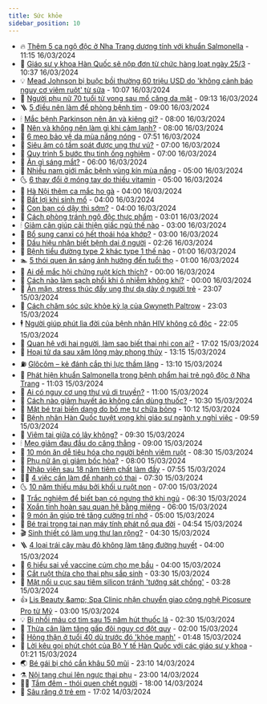 ```yaml
---
title: Sức khỏe
sidebar_position: 10
---
```


<!-- vnexpress-suc-khoe:START -->
- 🔥 [Thêm 5 ca ngộ độc ở Nha Trang dương tính với khuẩn Salmonella](https://vnexpress.net/them-5-ca-ngo-doc-o-nha-trang-duong-tinh-voi-khuan-salmonella-4723107.html) - 11:15 16/03/2024
- 🥰 [Giáo sư y khoa Hàn Quốc sẽ nộp đơn từ chức hàng loạt ngày 25/3](https://vnexpress.net/giao-su-y-khoa-han-quoc-se-nop-don-tu-chuc-hang-loat-ngay-25-3-4723105.html) - 10:37 16/03/2024
- 💡 [Mead Johnson bị buộc bồi thường 60 triệu USD do &#39;không cảnh báo nguy cơ viêm ruột&#39; từ sữa](https://vnexpress.net/mead-johnson-bi-buoc-boi-thuong-60-trieu-usd-do-khong-canh-bao-nguy-co-viem-ruot-tu-sua-4723075.html) - 10:07 16/03/2024
- 🤗 [Người phụ nữ 70 tuổi tử vong sau mổ căng da mặt](https://vnexpress.net/nguoi-phu-nu-70-tuoi-tu-vong-sau-mo-cang-da-mat-4723067.html) - 09:13 16/03/2024
- 🪜 [5 điều nên làm để phòng bệnh tim](https://vnexpress.net/5-dieu-nen-lam-de-phong-benh-tim-4722975.html) - 09:00 16/03/2024
- 🕯 [Mắc bệnh Parkinson nên ăn và kiêng gì?](https://vnexpress.net/mac-benh-parkinson-nen-an-va-kieng-gi-4723013.html) - 08:00 16/03/2024
- 🤭 [Nên và không nên làm gì khi cảm lạnh?](https://vnexpress.net/nen-va-khong-nen-lam-gi-khi-cam-lanh-4722959.html) - 08:00 16/03/2024
- 👀 [6 mẹo bảo vệ da mùa nắng nóng](https://vnexpress.net/6-meo-bao-ve-da-mua-nang-nong-4722299.html) - 07:51 16/03/2024
- 🌋 [Siêu âm có tầm soát được ung thư vú?](https://vnexpress.net/sieu-am-co-tam-soat-duoc-ung-thu-vu-4722997.html) - 07:00 16/03/2024
- 🫶 [Quy trình 5 bước thụ tinh ống nghiệm](https://vnexpress.net/quy-trinh-5-buoc-thu-tinh-ong-nghiem-4722946.html) - 07:00 16/03/2024
- 🦆 [Ăn gì sáng mắt?](https://vnexpress.net/an-gi-sang-mat-4722998.html) - 06:00 16/03/2024
- 🚀 [Nhiều nam giới mắc bệnh vùng kín mùa nắng](https://vnexpress.net/nhieu-nam-gioi-mac-benh-vung-kin-mua-nang-4722994.html) - 05:00 16/03/2024
- 🌜 [6 thay đổi ở móng tay do thiếu vitamin](https://vnexpress.net/6-thay-doi-o-mong-tay-do-thieu-vitamin-4722956.html) - 05:00 16/03/2024
- 🧰 [Hà Nội thêm ca mắc ho gà](https://vnexpress.net/ha-noi-them-ca-mac-ho-ga-4722981.html) - 04:00 16/03/2024
- 💫 [Bất lợi khi sinh mổ](https://vnexpress.net/bat-loi-khi-sinh-mo-4722960.html) - 04:00 16/03/2024
- 🌝 [Con bạn có dậy thì sớm?](https://vnexpress.net/con-ban-co-day-thi-som-4722954.html) - 04:00 16/03/2024
- 🗽 [Cách phòng tránh ngộ độc thực phẩm](https://vnexpress.net/cach-phong-tranh-ngo-doc-thuc-pham-4722468.html) - 03:01 16/03/2024
- 🕯 [Giảm cân giúp cải thiện giấc ngủ thế nào](https://vnexpress.net/giam-can-giup-cai-thien-giac-ngu-the-nao-4722936.html) - 03:00 16/03/2024
- 🦅 [Bổ sung canxi có hết thoái hóa khớp?](https://vnexpress.net/bo-sung-canxi-co-het-thoai-hoa-khop-4722933.html) - 03:00 16/03/2024
- 🦆 [Dấu hiệu nhận biết bệnh dại ở người](https://vnexpress.net/dau-hieu-nhan-biet-benh-dai-o-nguoi-4722081.html) - 02:26 16/03/2024
- 🎊 [Bệnh tiểu đường type 2 khác type 1 thế nào](https://vnexpress.net/benh-tieu-duong-type-2-khac-type-1-the-nao-4722379.html) - 01:00 16/03/2024
- 🏊 [5 thói quen ăn sáng ảnh hưởng đến tuổi thọ](https://vnexpress.net/5-thoi-quen-an-sang-anh-huong-den-tuoi-tho-4708344.html) - 01:00 16/03/2024
- 📝 [Ai dễ mắc hội chứng ruột kích thích?](https://vnexpress.net/ai-de-mac-hoi-chung-ruot-kich-thich-4722714.html) - 00:00 16/03/2024
- 💯 [Cách nào làm sạch phổi khi ô nhiễm không khí?](https://vnexpress.net/cach-nao-lam-sach-phoi-khi-o-nhiem-khong-khi-4722691.html) - 00:00 16/03/2024
- 🌊 [Ăn mặn, stress thúc đẩy ung thư dạ dày ở người trẻ](https://vnexpress.net/an-man-stress-thuc-day-ung-thu-da-day-o-nguoi-tre-4722847.html) - 23:07 15/03/2024
- 🚀 [Cách chăm sóc sức khỏe kỳ lạ của Gwyneth Paltrow](https://vnexpress.net/cach-cham-soc-suc-khoe-ky-la-cua-gwyneth-paltrow-4722396.html) - 23:03 15/03/2024
- 🕴 [Người giúp phút lìa đời của bệnh nhân HIV không cô độc](https://vnexpress.net/nguoi-giup-phut-lia-doi-cua-benh-nhan-hiv-khong-co-doc-4721195.html) - 22:05 15/03/2024
- 🗽 [Quan hệ với hai người, làm sao biết thai nhi con ai?](https://vnexpress.net/quan-he-voi-hai-nguoi-lam-sao-biet-thai-nhi-con-ai-4722735.html) - 17:02 15/03/2024
- 🎡 [Hoại tử da sau xăm lông mày phong thủy](https://vnexpress.net/hoai-tu-da-sau-xam-long-may-phong-thuy-4722806.html) - 13:15 15/03/2024
- ⛽️ [Glôcôm – kẻ đánh cắp thị lực thầm lặng](https://vnexpress.net/glocom-ke-danh-cap-thi-luc-tham-lang-4722849.html) - 13:10 15/03/2024
- 🦆 [Phát hiện khuẩn Salmonella trong bệnh phẩm hai trẻ ngộ độc ở Nha Trang](https://vnexpress.net/phat-hien-khuan-salmonella-trong-benh-pham-hai-tre-ngo-doc-o-nha-trang-4722664.html) - 11:03 15/03/2024
- 🤩 [Ai có nguy cơ ung thư vú di truyền?](https://vnexpress.net/ai-co-nguy-co-ung-thu-vu-di-truyen-4722687.html) - 11:00 15/03/2024
- 🦒 [Cách nào giảm huyết áp không cần dùng thuốc?](https://vnexpress.net/cach-nao-giam-huyet-ap-khong-can-dung-thuoc-4722722.html) - 10:30 15/03/2024
- 💫 [Mặt bé trai biến dạng do bố mẹ tự chữa bỏng](https://vnexpress.net/mat-be-trai-bien-dang-do-bo-me-tu-chua-bong-4722771.html) - 10:12 15/03/2024
- 🐘 [Bệnh nhân Hàn Quốc tuyệt vọng khi giáo sư ngành y nghỉ việc](https://vnexpress.net/benh-nhan-han-quoc-tuyet-vong-khi-giao-su-nganh-y-nghi-viec-4722809.html) - 09:59 15/03/2024
- 🚀 [Viêm tai giữa có lây không?](https://vnexpress.net/viem-tai-giua-co-lay-khong-4722657.html) - 09:30 15/03/2024
- 🕯 [Mẹo giảm đau đầu do căng thẳng](https://vnexpress.net/meo-giam-dau-dau-do-cang-thang-4722743.html) - 09:00 15/03/2024
- 🦏 [10 món ăn dễ tiêu hóa cho người bệnh viêm ruột](https://vnexpress.net/10-mon-an-de-tieu-hoa-cho-nguoi-benh-viem-ruot-4722643.html) - 08:30 15/03/2024
- 🦄 [Phụ nữ ăn gì giảm bốc hỏa?](https://vnexpress.net/phu-nu-an-gi-giam-boc-hoa-4722641.html) - 08:00 15/03/2024
- 🦒 [Nhập viện sau 18 năm tiêm chất làm đầy](https://vnexpress.net/nhap-vien-sau-18-nam-tiem-chat-lam-day-4722667.html) - 07:55 15/03/2024
- 👨‍🏫 [4 việc cần làm để nhanh có thai](https://vnexpress.net/4-viec-can-lam-de-nhanh-co-thai-4722648.html) - 07:30 15/03/2024
- 🌜 [10 năm thiếu máu bởi khối u ruột non](https://vnexpress.net/10-nam-thieu-mau-boi-khoi-u-ruot-non-4722655.html) - 07:00 15/03/2024
- 🚀 [Trắc nghiệm để biết bạn có ngưng thở khi ngủ](https://vnexpress.net/trac-nghiem-de-biet-ban-co-ngung-tho-khi-ngu-4722672.html) - 06:30 15/03/2024
- 💃 [Xoắn tinh hoàn sau quan hệ bằng miệng](https://vnexpress.net/xoan-tinh-hoan-sau-quan-he-bang-mieng-4722618.html) - 06:00 15/03/2024
- 💯 [9 món ăn giúp trẻ tăng cường trí nhớ](https://vnexpress.net/9-mon-an-giup-tre-tang-cuong-tri-nho-4722600.html) - 05:00 15/03/2024
- 🤔 [Bé trai trong tai nạn máy tính phát nổ qua đời](https://vnexpress.net/be-trai-trong-tai-nan-may-tinh-phat-no-qua-doi-4722658.html) - 04:54 15/03/2024
- 🎬 [Sinh thiết có làm ung thư lan rộng?](https://vnexpress.net/sinh-thiet-co-lam-ung-thu-lan-rong-4722558.html) - 04:30 15/03/2024
- 🪜 [4 loại trái cây màu đỏ không làm tăng đường huyết](https://vnexpress.net/4-loai-trai-cay-mau-do-khong-lam-tang-duong-huyet-4722572.html) - 04:00 15/03/2024
- 🦣 [6 hiểu sai về vaccine cúm cho mẹ bầu](https://vnexpress.net/6-hieu-sai-ve-vaccine-cum-cho-me-bau-4722391.html) - 04:00 15/03/2024
- 🧐 [Cắt ruột thừa cho thai phụ sắp sinh](https://vnexpress.net/cat-ruot-thua-cho-thai-phu-sap-sinh-4722237.html) - 03:30 15/03/2024
- 🤡 [Mặt nổi u cục sau tiêm silicon tránh &#39;tướng sát chồng&#39;](https://vnexpress.net/mat-noi-u-cuc-sau-tiem-silicon-tranh-tuong-sat-chong-4722525.html) - 03:28 15/03/2024
- 👍 [Lis Beauty &amp;amp; Spa Clinic nhận chuyển giao công nghệ Picosure Pro từ Mỹ](https://vnexpress.net/lis-beauty-spa-clinic-nhan-chuyen-giao-cong-nghe-picosure-pro-tu-my-4722370.html) - 03:00 15/03/2024
- 💡 [Bị nhồi máu cơ tim sau 15 năm hút thuốc lá](https://vnexpress.net/bi-nhoi-mau-co-tim-sau-15-nam-hut-thuoc-la-4722546.html) - 02:30 15/03/2024
- 💯 [Thừa cân làm tăng gấp đôi nguy cơ đột quỵ](https://vnexpress.net/thua-can-lam-tang-gap-doi-nguy-co-dot-quy-4722338.html) - 02:00 15/03/2024
- 🧠 [Hỏng thận ở tuổi 40 dù trước đó &#39;khỏe mạnh&#39;](https://vnexpress.net/hong-than-o-tuoi-40-du-truoc-do-khoe-manh-4722229.html) - 01:48 15/03/2024
- 🎡 [Lời kêu gọi phút chót của Bộ Y tế Hàn Quốc với các giáo sư y khoa](https://vnexpress.net/loi-keu-phut-chot-cua-bo-y-te-han-quoc-voi-cac-giao-su-y-khoa-4722566.html) - 01:21 15/03/2024
- 🌏 [Bé gái bị chó cắn khâu 50 mũi](https://vnexpress.net/be-gai-bi-cho-can-khau-50-mui-4722454.html) - 23:10 14/03/2024
- ⚗️ [Nội tạng chui lên ngực thai phụ](https://vnexpress.net/noi-tang-chui-len-nguc-thai-phu-4722316.html) - 23:00 14/03/2024
- 👨‍🏫 [Tắm đêm - thói quen chết người](https://vnexpress.net/tam-dem-thoi-quen-chet-nguoi-4722058.html) - 18:00 14/03/2024
- 🤖 [Sâu răng ở trẻ em](https://vnexpress.net/sau-rang-o-tre-em-4721188.html) - 17:02 14/03/2024<!-- vnexpress-suc-khoe:END -->
